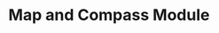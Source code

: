 ---
layout: default
title: Map and Compass Module
alt_title: Map and Compass Removal Module
use_title: true
nav_order: 5
parent: Other Modules
grand_parent: Modules
---